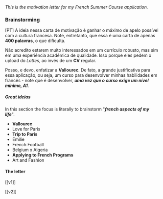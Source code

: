 *This is the motivation letter for my French Summer Course application.*

### Brainstorming

[PT] A ideia nessa carta de motivação é ganhar o máximo de apelo possível com a cultura francesa. Note, entretanto, que essa é uma carta de apenas **400 palavras**, o que dificulta. 

Não acredito estarem muito interessados em um currículo robusto, mas sim em uma experiência acadêmica de qualidade. Isso porque eles pedem o upload do *Lattes*, ao invés de um **CV** regular.

Posso, e devo, enfatizar a **Vallourec**. De fato, a grande justificativa para essa aplicação, ou seja, um curso para desenvolver minhas habilidades em francês - note que é desenvolver, ***uma vez que o curso exige um nível mínimo, A1***.

##### Great ideias

In this section the focus is literally to brainstorm "***french aspects of my life***". 

- **Vallourec**
- Love for Paris
- **Trip to Paris**
- Emilie
- French Football
- Belgium x Algeria
- **Applying to French Programs** 
- Art and Fashion

#### The letter

[[v1]]

[[v2]]
